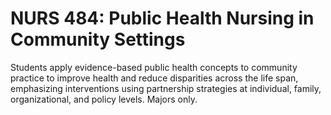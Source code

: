 # NURS 484: Public Health Nursing in Community Settings

Students apply evidence-based public health concepts to community practice to improve health and reduce disparities across the life span, emphasizing interventions using partnership strategies at individual, family, organizational, and policy levels. Majors only.